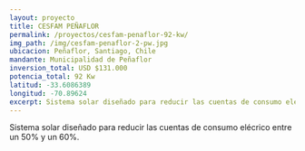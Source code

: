 ```yaml
---
layout: proyecto
title: CESFAM PEÑAFLOR
permalink: /proyectos/cesfam-penaflor-92-kw/
img_path: /img/cesfam-penaflor-2-pw.jpg
ubicacion: Peñaflor, Santiago, Chile
mandante: Municipalidad de Peñaflor
inversion_total: USD $131.000
potencia_total: 92 Kw
latitud: -33.6086389
longitud: -70.89624
excerpt: Sistema solar diseñado para reducir las cuentas de consumo elécrico entre un 50% y un 60%.
---
```


Sistema solar diseñado para reducir las cuentas de consumo elécrico entre un 50% y un 60%.
